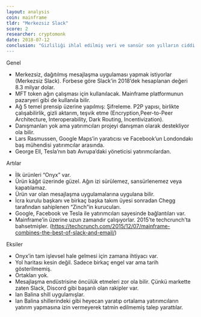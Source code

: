 ```yaml
---
layout: analysis
coin: mainframe
tldr: "Merkezsiz Slack"
score: 2
researcher: cryptomonk
date: 2018-07-12
conclusion: "Gizliliği ihlal edilmiş veri ve sansür son yılların ciddi problemlerinden. Kâğıt üzerinde bu problem çözüyorlar. Eğer tam işlevli bir ürün yapar, ortaklık kurabilirlerse, Slack’in rakibi ola bilirler. (Slack’in değeri $8.3 milyar)”
---
```


Genel

- Merkezsiz, dağıtılmış mesajlaşma uygulaması yapmak istiyorlar (Merkezsiz Slack). Forbese göre Slack’in 2018’dek hesaplanan değeri 8.3 milyar dolar.
- MFT token ağın çalışması için kullanılacak. Mainframe platformunun pazaryeri gibi de kullanıla bilir.
- Ağ 5 temel prensip üzerine yapılmış: Şifreleme. P2P yapısı, birlikte çalışabilirlik, gizli aktarım, teşvik etme (Encryption,Peer-to-Peer Architecture, Interoperability, Dark Routing, Incentivization).
- Danışmanları yok ama yatırımcıları projeyi danışman olarak destekliyor ola bilir.
- Lars Rasmussen, Google Maps’in yaratıcısı ve Facebook’un Londondakı baş mühendisi yatırımcılar arasında.
- George Ell, Tesla’nın batı Avrupa’daki yöneticisi yatırımcılardan.


Artılar

- İlk ürünleri “Onyx”  var.
- Ürün kâğıt üzerinde güzel. Ağın izi sürülemez, sansürlenemez veya kapatılamaz. 
- Ürün var olan mesajlaşma uygulamalarına uygulana bilir.
- İcra kurulu başkanı ve birkaç başka takım üyesi sonradan Chegg tarafından sahiplenen “Zinch”in kurucuları.
- Google, Facebook ve Tesla ile yatırımcıları sayesinde bağlantıları var.
- Mainframe’in üzerine uzun zamandır çalışıyorlar. 2015’te techcrunch’ta bahsetmişler. (https://techcrunch.com/2015/12/07/mainframe-combines-the-best-of-slack-and-email/) 

Eksiler

- Onyx’in tam işlevsel hale gelmesi için zamana ihtiyacı var.  
- Yol haritası kesin değil. Sadece birkaç engel var ama tarih gösterilmemiş.
- Ortakları yok.
- Mesajlaşma endüstrisine öncülük etmeleri zor ola bilir. Çünkü markette zaten Slack, Discord gibi başarılı olan rakipler var.
- Ian Balina shill uygulamışlar.
- Ian Balina shillerindeki gibi heyecan yaratıp ortalama yatırımcıların yatırım yapmasına izin vermeyerek tatmin edilmemiş talep yarattılar. 
